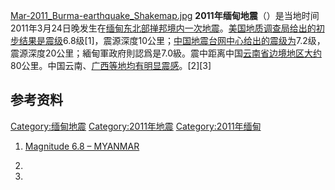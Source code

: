 [Mar-2011_Burma-earthquake_Shakemap.jpg](https://zh.wikipedia.org/wiki/File:Mar-2011_Burma-earthquake_Shakemap.jpg "fig:Mar-2011_Burma-earthquake_Shakemap.jpg")
**2011年缅甸地震**（）是当地时间2011年3月24日晚发生在[缅甸东北部](https://zh.wikipedia.org/wiki/缅甸 "wikilink")[掸邦境内一次](../Page/掸邦.md "wikilink")[地震](../Page/地震.md "wikilink")。[美国地质调查局给出的初步结果是震级](https://zh.wikipedia.org/wiki/美国地质调查局 "wikilink")6.8级\[1\]，震源深度10公里；[中国地震台网中心给出的震级为](https://zh.wikipedia.org/wiki/中国地震台网中心 "wikilink")7.2级，震源深度20公里；緬甸軍政府則認爲是7.0級。震中距离中国[云南省边境地区大约](../Page/云南省.md "wikilink")80公里。中国云南、[广西等地均有明显震感](https://zh.wikipedia.org/wiki/广西 "wikilink")。\[2\]\[3\]

## 参考资料

[Category:缅甸地震](https://zh.wikipedia.org/wiki/Category:缅甸地震 "wikilink")
[Category:2011年地震](https://zh.wikipedia.org/wiki/Category:2011年地震 "wikilink")
[Category:2011年缅甸](https://zh.wikipedia.org/wiki/Category:2011年缅甸 "wikilink")

1.  [Magnitude 6.8 –
    MYANMAR](http://earthquake.usgs.gov/earthquakes/recenteqsww/Quakes/usc0002aes.php)

2.
3.